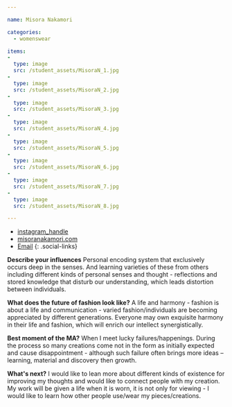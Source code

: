 ```yaml
---

name: Misora Nakamori

categories:
  - womenswear

items:
-
  type: image
  src: /student_assets/MisoraN_1.jpg
-
  type: image
  src: /student_assets/MisoraN_2.jpg
-
  type: image
  src: /student_assets/MisoraN_3.jpg
-
  type: image
  src: /student_assets/MisoraN_4.jpg
-
  type: image
  src: /student_assets/MisoraN_5.jpg
-
  type: image
  src: /student_assets/MisoraN_6.jpg
-
  type: image
  src: /student_assets/MisoraN_7.jpg
-
  type: image
  src: /student_assets/MisoraN_8.jpg

---
```


* [instagram_handle](https://www.instagram.com/__misora__/)
* [misoranakamori.com](https://www.misoranakamori.com)
* [Email](mailto:misora.nakamori@network.rca.ac.uk)
{: .social-links}

**Describe your influences**
Personal encoding system that exclusively occurs deep in the senses. And learning varieties of these from others including different kinds of personal senses and thought - reflections and stored knowledge that disturb our understanding, which leads distortion between individuals.

**What does the future of fashion look like?**
A life and harmony - fashion is about a life and communication - varied fashion/individuals are becoming appreciated by different generations. Everyone may own exquisite harmony in their life and fashion, which will enrich our intellect synergistically.

**Best moment of the MA?**
When I meet lucky failures/happenings. During the process so many creations come not in the form as initially expected and cause disappointment - although such failure often brings more ideas – learning, material and discovery then growth.

**What's next?**
I would like to lean more about different kinds of existence for improving my thoughts and would like to connect people with my creation. My work will be given a life when it is worn, it is not only for viewing - I would like to learn how other people use/wear my pieces/creations.
